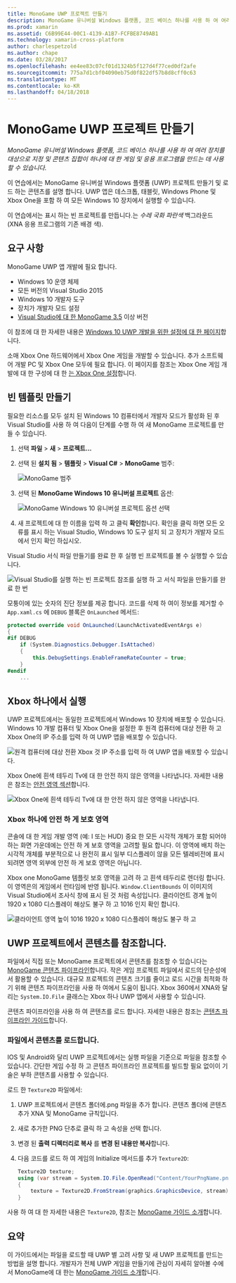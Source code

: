 ```yaml
---
title: MonoGame UWP 프로젝트 만들기
description: MonoGame 유니버설 Windows 플랫폼, 코드 베이스 하나를 사용 하 여 여러 장치를 대상으로 지정 및 콘텐츠 집합이 하나에 대 한 게임 및 응용 프로그램을 만드는 데 사용할 수 있습니다.
ms.prod: xamarin
ms.assetid: C6B99E44-00C1-4139-A1B7-FCFBE8749AB1
ms.technology: xamarin-cross-platform
author: charlespetzold
ms.author: chape
ms.date: 03/28/2017
ms.openlocfilehash: ee4ee83c07cf01d1324b5f127d4f77ced0df2afe
ms.sourcegitcommit: 775a7d1cbf04090eb75d0f822df57b8d8cff0c63
ms.translationtype: MT
ms.contentlocale: ko-KR
ms.lasthandoff: 04/18/2018
---
```

# <a name="creating-a-monogame-uwp-project"></a>MonoGame UWP 프로젝트 만들기

_MonoGame 유니버설 Windows 플랫폼, 코드 베이스 하나를 사용 하 여 여러 장치를 대상으로 지정 및 콘텐츠 집합이 하나에 대 한 게임 및 응용 프로그램을 만드는 데 사용할 수 있습니다._

이 연습에서는 MonoGame 유니버설 Windows 플랫폼 (UWP) 프로젝트 만들기 및 로드 하는 콘텐츠를 설명 합니다. UWP 앱은 데스크톱, 태블릿, Windows Phone 및 Xbox One을 포함 하 여 모든 Windows 10 장치에서 실행할 수 있습니다.

이 연습에서는 표시 하는 빈 프로젝트를 만듭니다.는 *수레 국화 파란색* 백그라운드 (XNA 응용 프로그램의 기존 배경 색).

## <a name="requirements"></a>요구 사항

MonoGame UWP 앱 개발에 필요 합니다.

- Windows 10 운영 체제
- 모든 버전의 Visual Studio 2015
- Windows 10 개발자 도구
- 장치가 개발자 모드 설정
- [Visual Studio에 대 한 MonoGame 3.5](http://www.monogame.net/2016/03/17/monogame-3-5/) 이상 버전

이 참조에 대 한 자세한 내용은 [Windows 10 UWP 개발을 위한 설정에 대 한 페이지](https://msdn.microsoft.com/en-us/windows/uwp/get-started/get-set-up)합니다.

소매 Xbox One 하드웨어에서 Xbox One 게임을 개발할 수 있습니다. 추가 소프트웨어 개발 PC 및 Xbox One 모두에 필요 합니다. 이 페이지를 참조는 Xbox One 게임 개발에 대 한 구성에 대 한 [는 Xbox One 설정](https://msdn.microsoft.com/en-us/windows/uwp/xbox-apps/index)합니다.

## <a name="creating-an-empty-template"></a>빈 템플릿 만들기

필요한 리소스를 모두 설치 된 Windows 10 컴퓨터에서 개발자 모드가 활성화 된 후 Visual Studio를 사용 하 여 다음이 단계를 수행 하 여 새 MonoGame 프로젝트를 만들 수 있습니다.

1. 선택 **파일** > **새** > **프로젝트...**
1. 선택 된 **설치 됨** > **템플릿** > **Visual C#** > **MonoGame** 범주: 

    ![](uwp-images/image1.png "MonoGame 범주")

1. 선택 된 **MonoGame Windows 10 유니버설 프로젝트** 옵션: 

    ![](uwp-images/image2.png "MonoGame Windows 10 유니버설 프로젝트 옵션 선택")

1. 새 프로젝트에 대 한 이름을 입력 하 고 클릭 **확인**합니다.
확인을 클릭 하면 모든 오류를 표시 하는 Visual Studio, Windows 10 도구 설치 되 고 장치가 개발자 모드에서 인지 확인 하십시오.

Visual Studio 서식 파일 만들기를 완료 한 후 실행 빈 프로젝트를 볼 수 실행할 수 있습니다.

![](uwp-images/image3.png "Visual Studio를 실행 하는 빈 프로젝트 참조를 실행 하 고 서식 파일을 만들기를 완료 한 번")

모퉁이에 있는 숫자의 진단 정보를 제공 합니다. 코드를 삭제 하 여이 정보를 제거할 수 `App.xaml.cs` 에 `DEBUG` 블록은 `OnLaunched` 메서드:


```csharp
protected override void OnLaunched(LaunchActivatedEventArgs e)
{
#if DEBUG
    if (System.Diagnostics.Debugger.IsAttached)
    {
        this.DebugSettings.EnableFrameRateCounter = true;
    }
#endif
    ...
```

## <a name="running-on-xbox-one"></a>Xbox 하나에서 실행

UWP 프로젝트에서는 동일한 프로젝트에서 Windows 10 장치에 배포할 수 있습니다. Windows 10 개발 컴퓨터 및 Xbox One을 설정한 후 원격 컴퓨터에 대상 전환 하 고 Xbox One의 IP 주소를 입력 하 여 UWP 앱을 배포할 수 있습니다.

![](uwp-images/remote.png "원격 컴퓨터에 대상 전환 Xbox 것 IP 주소를 입력 하 여 UWP 앱을 배포할 수 있습니다.")

Xbox One에 흰색 테두리 Tv에 대 한 안전 하지 않은 영역을 나타냅니다. 자세한 내용은 참조는 [안전 영역 섹션](#Safe_Area_on_Xbox_One)합니다.

![](uwp-images/safearea.png "Xbox One에 흰색 테두리 Tv에 대 한 안전 하지 않은 영역을 나타냅니다.")

### <a name="safe-area-on-xbox-one"></a>Xbox 하나에 안전 하 게 보호 영역

콘솔에 대 한 게임 개발 영역 (예: I 또는 HUD) 중요 한 모든 시각적 개체가 포함 되어야 하는 화면 가운데에는 안전 하 게 보호 영역을 고려할 필요 합니다. 이 영역에 배치 하는 시각적 개체를 부분적으로 나 완전히 표시 일부 디스플레이 않을 모든 텔레비전에 표시 되려면 영역 외부에 안전 하 게 보호 영역은 아닙니다.

Xbox one MonoGame 템플릿 보호 영역을 고려 하 고 흰색 테두리로 렌더링 합니다. 이 영역은의 게임에서 런타임에 반영 됩니다. `Window.ClientBounds` 이 이미지의 Visual Studio에서 조사식 창에 표시 된 것 처럼 속성입니다. 클라이언트 경계 높이 1920 x 1080 디스플레이 해상도 불구 하 고 1016 인지 확인 합니다.

![](uwp-images/clientbounds.png "클라이언트 영역 높이 1016 1920 x 1080 디스플레이 해상도 불구 하 고")

## <a name="referencing-content-in-uwp-projects"></a>UWP 프로젝트에서 콘텐츠를 참조합니다.

파일에서 직접 또는 MonoGame 프로젝트에서 콘텐츠를 참조할 수 있습니다는 [MonoGame 콘텐츠 파이프라인](~/graphics-games/cocossharp/content-pipeline/index.md)합니다. 작은 게임 프로젝트 파일에서 로드의 단순성에서 활용할 수 있습니다. 대규모 프로젝트의 콘텐츠 크기를 줄이고 로드 시간을 최적화 하기 위해 콘텐츠 파이프라인을 사용 하 여에서 도움이 됩니다. Xbox 360에서 XNA와 달리는 `System.IO.File` 클래스는 Xbox 하나 UWP 앱에서 사용할 수 있습니다.

콘텐츠 파이프라인을 사용 하 여 콘텐츠를 로드 합니다. 자세한 내용은 참조는 [콘텐츠 파이프라인 가이드](~/graphics-games/cocossharp/content-pipeline/index.md)합니다. 

### <a name="loading-content-from-file"></a>파일에서 콘텐츠를 로드합니다.

IOS 및 Android와 달리 UWP 프로젝트에서는 실행 파일을 기준으로 파일을 참조할 수 있습니다. 간단한 게임 수정 하 고 콘텐츠 파이프라인 프로젝트를 빌드할 필요 없이이 기술은 부하 콘텐츠를 사용할 수 있습니다.

로드 한 `Texture2D` 파일에서:

1. UWP 프로젝트에서 콘텐츠 폴더에.png 파일을 추가 합니다. 콘텐츠 폴더에 콘텐츠 추가 XNA 및 MonoGame 규칙입니다.
1. 새로 추가한 PNG 단추로 클릭 하 고 속성을 선택 합니다.
1. 변경 된 **출력 디렉터리로 복사** 를 **변경 된 내용만 복사**합니다.
1. 다음 코드를 로드 하 여 게임의 Initialize 메서드를 추가 `Texture2D`:

    ```csharp
    Texture2D texture;
    using (var stream = System.IO.File.OpenRead("Content/YourPngName.png"))
    {
        texture = Texture2D.FromStream(graphics.GraphicsDevice, stream);
    }
    ```

사용 하 여 대 한 자세한 내용은 `Texture2D`, 참조는 [MonoGame 가이드 소개](~/graphics-games/monogame/introduction/index.md)합니다.

## <a name="summary"></a>요약

이 가이드에서는 파일을 로드할 때 UWP 별 고려 사항 및 새 UWP 프로젝트를 만드는 방법을 설명 합니다. 개발자가 전체 UWP 게임을 만들기에 관심이 자세히 알아볼 수에서 MonoGame에 대 한는 [MonoGame 가이드 소개](~/graphics-games/monogame/introduction/index.md)합니다.
